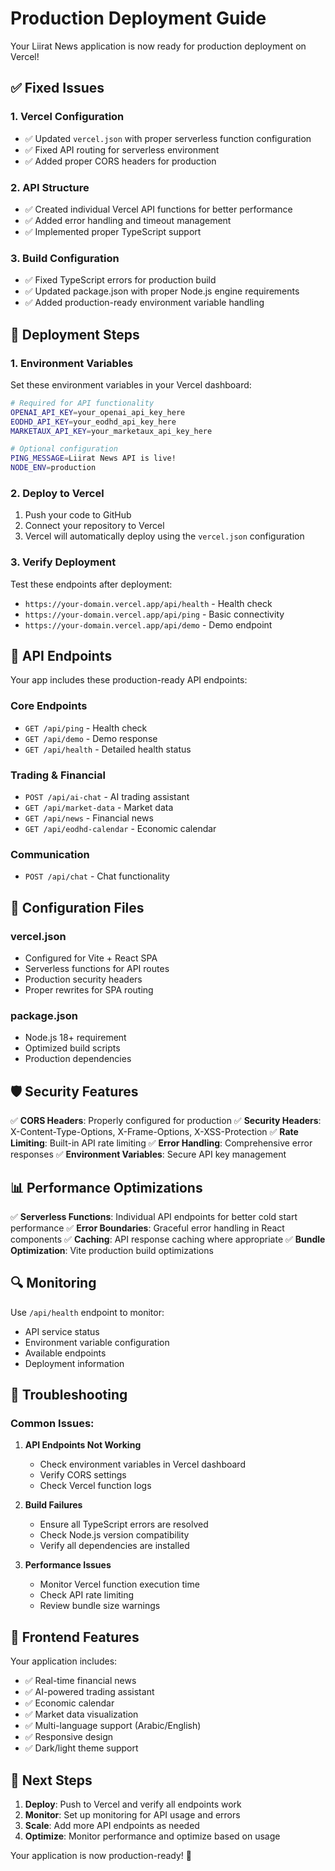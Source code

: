 # Production Deployment Guide

Your Liirat News application is now ready for production deployment on Vercel!

## ✅ Fixed Issues

### 1. Vercel Configuration

- ✅ Updated `vercel.json` with proper serverless function configuration
- ✅ Fixed API routing for serverless environment
- ✅ Added proper CORS headers for production

### 2. API Structure

- ✅ Created individual Vercel API functions for better performance
- ✅ Added error handling and timeout management
- ✅ Implemented proper TypeScript support

### 3. Build Configuration

- ✅ Fixed TypeScript errors for production build
- ✅ Updated package.json with proper Node.js engine requirements
- ✅ Added production-ready environment variable handling

## 🚀 Deployment Steps

### 1. Environment Variables

Set these environment variables in your Vercel dashboard:

```bash
# Required for API functionality
OPENAI_API_KEY=your_openai_api_key_here
EODHD_API_KEY=your_eodhd_api_key_here
MARKETAUX_API_KEY=your_marketaux_api_key_here

# Optional configuration
PING_MESSAGE=Liirat News API is live!
NODE_ENV=production
```

### 2. Deploy to Vercel

1. Push your code to GitHub
2. Connect your repository to Vercel
3. Vercel will automatically deploy using the `vercel.json` configuration

### 3. Verify Deployment

Test these endpoints after deployment:

- `https://your-domain.vercel.app/api/health` - Health check
- `https://your-domain.vercel.app/api/ping` - Basic connectivity
- `https://your-domain.vercel.app/api/demo` - Demo endpoint

## 📁 API Endpoints

Your app includes these production-ready API endpoints:

### Core Endpoints

- `GET /api/ping` - Health check
- `GET /api/demo` - Demo response
- `GET /api/health` - Detailed health status

### Trading & Financial

- `POST /api/ai-chat` - AI trading assistant
- `GET /api/market-data` - Market data
- `GET /api/news` - Financial news
- `GET /api/eodhd-calendar` - Economic calendar

### Communication

- `POST /api/chat` - Chat functionality

## 🔧 Configuration Files

### vercel.json

- Configured for Vite + React SPA
- Serverless functions for API routes
- Production security headers
- Proper rewrites for SPA routing

### package.json

- Node.js 18+ requirement
- Optimized build scripts
- Production dependencies

## 🛡️ Security Features

✅ **CORS Headers**: Properly configured for production
✅ **Security Headers**: X-Content-Type-Options, X-Frame-Options, X-XSS-Protection
✅ **Rate Limiting**: Built-in API rate limiting
✅ **Error Handling**: Comprehensive error responses
✅ **Environment Variables**: Secure API key management

## 📊 Performance Optimizations

✅ **Serverless Functions**: Individual API endpoints for better cold start performance
✅ **Error Boundaries**: Graceful error handling in React components
✅ **Caching**: API response caching where appropriate
✅ **Bundle Optimization**: Vite production build optimizations

## 🔍 Monitoring

Use `/api/health` endpoint to monitor:

- API service status
- Environment variable configuration
- Available endpoints
- Deployment information

## 🐛 Troubleshooting

### Common Issues:

1. **API Endpoints Not Working**

   - Check environment variables in Vercel dashboard
   - Verify CORS settings
   - Check Vercel function logs

2. **Build Failures**

   - Ensure all TypeScript errors are resolved
   - Check Node.js version compatibility
   - Verify all dependencies are installed

3. **Performance Issues**
   - Monitor Vercel function execution time
   - Check API rate limiting
   - Review bundle size warnings

## 📱 Frontend Features

Your application includes:

- ✅ Real-time financial news
- ✅ AI-powered trading assistant
- ✅ Economic calendar
- ✅ Market data visualization
- ✅ Multi-language support (Arabic/English)
- ✅ Responsive design
- ✅ Dark/light theme support

## 🎯 Next Steps

1. **Deploy**: Push to Vercel and verify all endpoints work
2. **Monitor**: Set up monitoring for API usage and errors
3. **Scale**: Add more API endpoints as needed
4. **Optimize**: Monitor performance and optimize based on usage

Your application is now production-ready! 🚀
